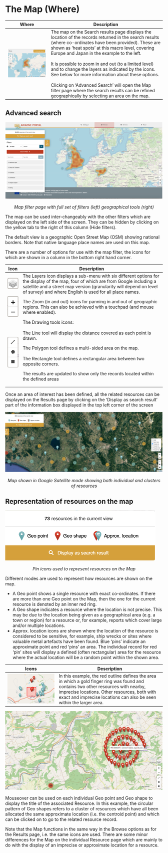 # The Map (Where)

| Where | Description |
| ----------- | ----------- |
| ![alt text](../assets/04-Map.png) | The map on the Search results page displays the location of the records returned in the search results (where co-ordinates have been provided). These are shown as ‘heat spots’ at this macro level, covering Europe and Japan in the example to the left. <Br><Br>It is possible to zoom in and out (to a limited level) and to change the layers as indicated by the icons. See below for more information about these options.<Br><Br>Clicking on ‘Advanced Search’ will open the Map filter page where the search results can be refined geographically by selecting an area on the map. |

## Advanced search

![alt text](../assets/05-Full-map-with-filters.png)

<p align=center><i>Map filter page with full set of filters (left) geographical tools (right)</i>

The map can be used inter-changeably with the other filters which are displayed on the left side of the screen. They can be hidden by clicking on the yellow tab to the right of this column (Hide filters). 

The default view is a geographic Open Street Map (OSM) showing national borders. Note that native language place names are used on this map. 

There are a number of options for use with the map filter, the icons for which are shown in a column in the bottom right hand corner. 

| Icon | Description |
| ----------- | ----------- |
| ![alt text](../assets/06-Layers-icon.png) | The Layers icon displays a sub-menu with six different options for the display of the map, four of which are from Google including a satellite and a street map version (granularity will depend on level of survey) and where English is used for all place names. |
| ![alt text](../assets/07-Zoom-icon.png) | The Zoom (in and out) icons for panning in and out of geographic regions. This can also be achieved with a touchpad (and mouse where enabled).|
| ![alt text](../assets/08-Drawing-tool-icons.png) | The Drawing tools icons:<Br><Br>The Line tool will display the distance covered as each point is drawn. <p>The Polygon tool defines a multi-sided area on the map. <Br><Br>The Rectangle tool defines a rectangular area between two opposite corners. <p>The results are updated to show only the records located within the defined areas |

Once an area of interest has been defined, all the related resources can be displayed on the Results page by clicking on the ‘Display as search result’ part of the information box displayed in the top left corner of the screen

![alt text](../assets/09-Map-in-Google-satellite-mode-showing-resources.png)

<p align=center>
<i>Map shown in Google Satellite mode showing both individual and clusters of resources</i>

## Representation of resources on the map

![alt text](../assets/10-Map-pins.png)

<p align=center>
<i>Pin icons used to represent resources on the Map</i>
  
Different modes are used to represent how resources are shown on the map. 
- A Geo point shows a single resource with exact co-ordinates. If there are more than one Geo point on the Map, then the one for the current resource is denoted by an inner red ring. 
- A Geo shape indicates a resource where the location is not precise. This may be due to the location being given as a geographical area (e.g. a town or region) for a resource or, for example, reports which cover large and/or multiple locations.
- Approx. location icons are shown where the location of the resource is considered to be sensitive, for example, ship wrecks or sites where valuable metal artefacts have been found. Blue ‘pins’ indicate an approximate point and red ‘pins’ an area. The individual record for red ‘pin’ sites will display a defined (often rectangular) area for the resource where the actual location will be a random point within the shown area.

| Icons | Description |
| ----------- | ----------- |
| ![alt text](../assets/11-Red-pins-on-map.png) | In this example, the red outline defines the area in which a gold finger ring was found and contains two other resources with nearby, imprecise locations. Other resources, both with exact and imprecise locations can also be seen within the larger area. |

![alt text](../assets/12-Multiple-pins.png)

Mouseover can be used on each individual Geo point and Geo shape to display the title of the associated Resource. In this example, the circular pattern of Geo shapes refers to a cluster of resources which have all been allocated the same approximate location (i.e. the centroid point) and which can be clicked on to go to the related resource record. 

Note that the Map functions in the same way in the Browse options as for the Results page, i.e. the same icons are used. There are some minor differences for the Map on the individual Resource page which are mainly to do with the display of an imprecise or approximate location for a resource. 
